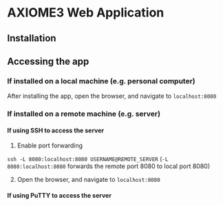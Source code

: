 # AXIOME3 Web Application

## Installation

## Accessing the app

### If installed on a local machine (e.g. personal computer)
After installing the app, open the browser, and navigate to `localhost:8080`

### If installed on a remote machine (e.g. server)
#### If using SSH to access the server
1. Enable port forwarding

`ssh -L 8080:localhost:8080 USERNAME@REMOTE_SERVER` (`-L 8080:localhost:8080` forwards the remote port 8080 to local port 8080)

2. Open the browser, and navigate to `localhost:8080`

#### If using PuTTY to access the server